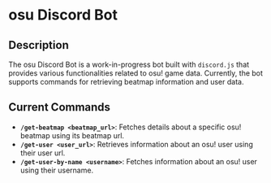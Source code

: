 # osu Discord Bot

## Description

The osu Discord Bot is a work-in-progress bot built with `discord.js` that provides various functionalities related to osu! game data. Currently, the bot supports commands for retrieving beatmap information and user data.

## Current Commands

- **`/get-beatmap <beatmap_url>`**: Fetches details about a specific osu! beatmap using its beatmap url.
- **`/get-user <user_url>`**: Retrieves information about an osu! user using their user url.
- **`/get-user-by-name <username>`**: Fetches information about an osu! user using their username.

